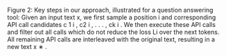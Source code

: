 Figure 2: Key steps in our approach, illustrated for a question answering tool: Given an input text x, we first
sample a position i and corresponding API call candidates c
1
i
, c2
i
, . . . , ck
i
. We then execute these API calls and
filter out all calls which do not reduce the loss Li over the next tokens. All remaining API calls are interleaved
with the original text, resulting in a new text x
∗
.
